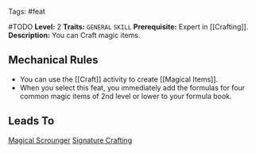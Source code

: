 Tags: #feat

#TODO
**Level:** 2
**Traits:** `GENERAL` `SKILL`
**Prerequisite:** Expert in [[Crafting]].
**Description:** You can Craft magic items.
## Mechanical Rules

- You can use the [[Craft]] activity to create [[Magical Items]].
- When you select this feat, you immediately add the formulas for four common magic items of 2nd level or lower to your formula book.

## Leads To

[Magical Scrounger](https://2e.aonprd.com/Feats.aspx?ID=6407)
[Signature Crafting](https://2e.aonprd.com/Feats.aspx?ID=6504)